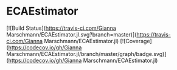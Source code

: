 # ECAEstimator

[![Build Status](https://travis-ci.com/Gianna Marschmann/ECAEstimator.jl.svg?branch=master)](https://travis-ci.com/Gianna Marschmann/ECAEstimator.jl)
[![Coverage](https://codecov.io/gh/Gianna Marschmann/ECAEstimator.jl/branch/master/graph/badge.svg)](https://codecov.io/gh/Gianna Marschmann/ECAEstimator.jl)
